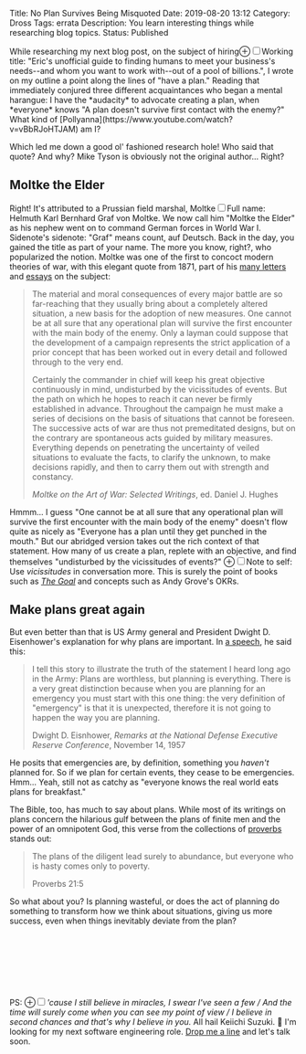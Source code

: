 Title: No Plan Survives Being Misquoted
Date: 2019-08-20 13:12
Category: Dross
Tags: errata
Description: You learn interesting things while researching blog topics.
Status: Published

<section markdown="1">
While researching my next blog post, on the subject of hiring<label for="mn-title" class="margin-toggle">&#8853;</label><input type="checkbox" id="mn-title" class="margin-toggle"><span class="marginnote">Working title: "Eric's unofficial guide to finding humans to meet your business's needs--and whom you want to work with--out of a pool of billions."</span>, I wrote on my outline a point along the lines of "have a plan." Reading that immediately conjured three different acquaintances who began a mental harangue: I have the *audacity* to advocate creating a plan, when *everyone* knows "A plan doesn't survive first contact with the enemy?" What kind of [Pollyanna](https://www.youtube.com/watch?v=vBbRJoHTJAM) am I?

Which led me down a good ol' fashioned research hole! Who said that quote? And why? Mike Tyson is obviously not the original author... Right?

## Moltke the Elder
Right! It's attributed to a Prussian field marshal, Moltke<label for="sn-prussia" class="margin-toggle sidenote-number"></label><input type="checkbox" id="sn-prussia" class="margin-toggle"><span class="sidenote">Full name: Helmuth Karl Bernhard Graf von Moltke. We now call him "Moltke the Elder" as his nephew went on to command German forces in World War I. Sidenote's sidenote: "Graf" means count, auf Deutsch. Back in the day, you gained the title as part of your name. The more you know, right?</span>, who popularized the notion. Moltke was one of the first to concoct modern theories of war, with this elegant quote from 1871, part of his [many letters](https://bootcampmilitaryfitnessinstitute.com/military-and-outdoor-fitness-articles/no-plan-survives-contact-with-the-enemy/) and [essays](https://saass.fandom.com/wiki/Moltke_on_the_Art_of_War) on the subject:

<blockquote>
<p>The material and moral consequences of every major battle are so far-reaching that they usually bring about a completely altered situation, a new basis for the adoption of new measures. One cannot be at all sure that any operational plan will survive the first encounter with the main body of the enemy. Only a layman could suppose that the development of a campaign represents the strict application of a prior concept that has been worked out in every detail and followed through to the very end.

<p>Certainly the commander in chief will keep his great objective continuously in mind, undisturbed by the vicissitudes of events. But the path on which he hopes to reach it can never be firmly established in advance. Throughout the campaign he must make a series of decisions on the basis of situations that cannot be foreseen. The successive acts of war are thus not premeditated designs, but on the contrary are spontaneous acts guided by military measures. Everything depends on penetrating the uncertainty of veiled situations to evaluate the facts, to clarify the unknown, to make decisions rapidly, and then to carry them out with strength and constancy.
<footer><em>Moltke on the Art of War: Selected Writings</em>, ed. Daniel J. Hughes</footer>
</blockquote>

Hmmm... I guess "One cannot be at all sure that any operational plan will survive the first encounter with the main body of the enemy" doesn't flow quite as nicely as "Everyone has a plan until they get punched in the mouth." But our abridged version takes out the rich context of that statement. How many of us create a plan, replete with an objective, and find themselves "undisturbed by the vicissitudes of events?" <label for="mn-note" class="margin-toggle">&#8853;</label><input type="checkbox" id="mn-note" class="margin-toggle"><span class="marginnote">Note to self: Use <em>vicissitudes</em> in conversation more.</span> This is surely the point of books such as [*The Goal*](/scrivings/notes-from-the-goal/) and concepts such as Andy Grove's OKRs.

## Make plans great again
But even better than that is US Army general and President Dwight D. Eisenhower's explanation for why plans are important. In [a speech](https://quoteinvestigator.com/2017/11/18/planning/), he said this:

<blockquote>
<p>I tell this story to illustrate the truth of the statement I heard long ago in the Army: Plans are worthless, but planning is everything. There is a very great distinction because when you are planning for an emergency you must start with this one thing: the very definition of "emergency" is that it is unexpected, therefore it is not going to happen the way you are planning.
<footer>Dwight D. Eisnhower, <em>Remarks at the National Defense Executive Reserve Conference</em>, November 14, 1957</footer>
</blockquote>

He posits that emergencies are, by definition, something you *haven't* planned for. So if we plan for certain events, they cease to be emergencies. Hmm... Yeah, still not as catchy as "everyone knows the real world eats plans for breakfast."

The Bible, too, has much to say about plans. While most of its writings on plans concern the hilarious gulf between the plans of finite men and the power of an omnipotent God, this verse from the collections of [proverbs](https://www.esv.org/Proverbs+1/) stands out:
<div class="epigraph"><blockquote><p>The plans of the diligent lead surely to abundance, but everyone who is hasty comes only to poverty.<footer>Proverbs 21:5</footer></blockquote></div>

So what about you? Is planning wasteful, or does the act of planning do something to transform how we think about situations, giving us more success, even when things inevitably deviate from the plan?

<p style="height: 6rem"></p>

PS: <label for="mn-pollyanna" class="margin-toggle">&#8853;</label><input type="checkbox" id="mn-pollyanna" class="margin-toggle"><span class="marginnote"><em>'cause I still believe in miracles, I swear I've seen a few / And the time will surely come when you can see my point of view / I believe in second chances and that's why I believe in you.</em> All hail Keiichi Suzuki. 🙇</span> I'm looking for my next software engineering role. [Drop me a line](/contact/) and let's talk soon. 
</p>
